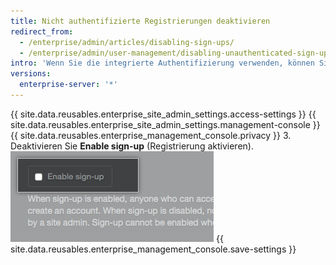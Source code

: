 ```yaml
---
title: Nicht authentifizierte Registrierungen deaktivieren
redirect_from:
  - /enterprise/admin/articles/disabling-sign-ups/
  - /enterprise/admin/user-management/disabling-unauthenticated-sign-ups
intro: 'Wenn Sie die integrierte Authentifizierung verwenden, können Sie nicht authentifizierte Personen mittels Blockierung daran hindern, ein Konto zu erstellen.'
versions:
  enterprise-server: '*'
---
```


{{ site.data.reusables.enterprise_site_admin_settings.access-settings }}
{{ site.data.reusables.enterprise_site_admin_settings.management-console }}
{{ site.data.reusables.enterprise_management_console.privacy }}
3. Deaktivieren Sie **Enable sign-up** (Registrierung aktivieren). ![Kontrollkästchen „Enable sign-up“ (Registrierung aktivieren)](/assets/images/enterprise/management-console/enable-sign-up.png)
{{ site.data.reusables.enterprise_management_console.save-settings }}
